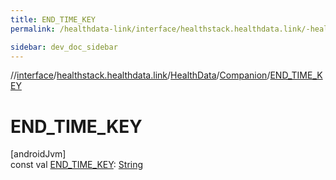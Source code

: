 ```yaml
---
title: END_TIME_KEY
permalink: /healthdata-link/interface/healthstack.healthdata.link/-health-data/-companion/-e-n-d_-t-i-m-e_-k-e-y.html

sidebar: dev_doc_sidebar
---
```

//[interface](../../../../index.html)/[healthstack.healthdata.link](../../index.html)/[HealthData](../index.html)/[Companion](index.html)/[END_TIME_KEY](-e-n-d_-t-i-m-e_-k-e-y.html)



# END_TIME_KEY



[androidJvm]\
const val [END_TIME_KEY](-e-n-d_-t-i-m-e_-k-e-y.html): [String](https://kotlinlang.org/api/latest/jvm/stdlib/kotlin/-string/index.html)




